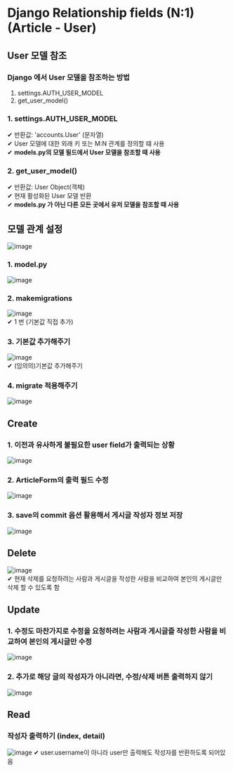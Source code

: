 # Django Relationship fields (N:1) (Article - User)
## User 모델 참조
### Django 에서 User 모델을 참조하는 방법
1. settings.AUTH_USER_MODEL
2. get_user_model()

### 1. settings.AUTH_USER_MODEL
✔ 반환값: 'accounts.User' (문자열)  
✔ User 모델에 대한 외래 키 또는 M:N 관계를 정의할 떄 사용  
✔ **models.py의 모델 필드에서 User 모델을 참조할 때 사용**
### 2. get_user_model()
✔ 반환값: User Object(객체)  
✔ 현재 활성화된 User 모델 반환  
✔ **models.py 가 아닌 다른 모든 곳에서 유저 모델을 참조할 때 사용**  
## 모델 관계 설정
![image](https://user-images.githubusercontent.com/109324637/194046646-e71a98fb-ae9a-4649-843c-770824109fb9.png)
### 1. model.py
![image](https://user-images.githubusercontent.com/109324637/194003283-0c82c368-f51c-46df-8c24-5d815a8283d2.png)
### 2. makemigrations
![image](https://user-images.githubusercontent.com/109324637/194003704-f0e778d3-83eb-4ba1-a16a-a8b6527c2f29.png)  
✔ 1 번 (기본값 직접 추가)  
### 3. 기본값 추가해주기
![image](https://user-images.githubusercontent.com/109324637/194003907-fb5f55af-1451-4c85-b221-e4302bb732aa.png)  
✔ (임의의)기본값 추가해주기  
### 4. migrate 적용해주기
![image](https://user-images.githubusercontent.com/109324637/194004112-5c57b277-f597-4106-8922-6b9d1b8b049c.png)  

## Create
### 1. 이전과 유사하게 불필요한 user field가 출력되는 상황
![image](https://user-images.githubusercontent.com/109324637/194004770-1892ac86-3cf3-49f0-b1f9-3131c85cf20e.png)
### 2. ArticleForm의 출력 필드 수정
![image](https://user-images.githubusercontent.com/109324637/194004958-46340f3e-f092-4b79-95ca-2a228f78b98f.png)
### 3. save의 commit 옵션 활용해서 게시글 작성자 정보 저장
![image](https://user-images.githubusercontent.com/109324637/194005368-4aaf6ac0-f116-4928-a856-3f7dc2d0cc65.png)

## Delete
![image](https://user-images.githubusercontent.com/109324637/194005932-fe230434-4268-4391-b3f6-e6c380093db5.png)  
✔ 현재 삭제를 요청하려는 사람과 게시글을 작성한 사람을 비교하여 본인의 게시글만 삭제 할 수 있도록 함

## Update
### 1. 수정도 마찬가지로 수정을 요청하려는 사람과 게시글즐 작성한 사람을 비교하여 본인의 게시글만 수정
![image](https://user-images.githubusercontent.com/109324637/194017811-61005afd-f109-4b57-a5fa-da41fa902b3d.png)
### 2. 추가로 해당 글의 작성자가 아니라면, 수정/삭제 버튼 출력하지 않기
![image](https://user-images.githubusercontent.com/109324637/194018121-dd4c35a2-5df8-4c55-a2d5-1bbe0a59c4c3.png)

## Read
### 작성자 출력하기 (index, detail)
![image](https://user-images.githubusercontent.com/109324637/194018573-2cf7bded-ffe9-4f92-ba8c-3d99c5d5071a.png)
✔ user.username이 아니라 user만 출력해도 작성자를 반환하도록 되어있음  
